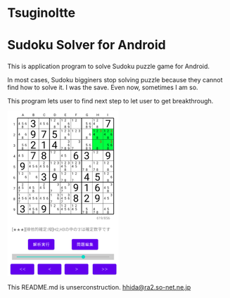 # TsuginoItte
# Sudoku Solver for Android
### 
This is application program to solve Sudoku puzzle game for Android.

In most cases, Sudoku bigginers stop solving puzzle because they cannot find how to solve it. I was the save. Even now, sometimes I am so.

This program lets user to find next step to let user to get breakthrough.

![Sample](./screenshots/p1.png)


This README.md is unserconstruction.
hhida@ra2.so-net.ne.jp
